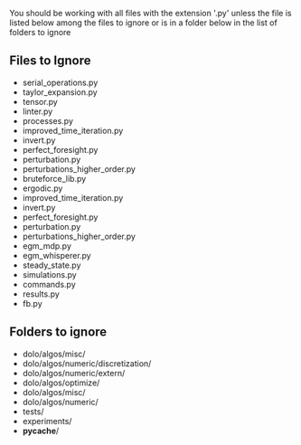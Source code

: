 You should be working with all files with the extension '.py' unless the file is listed below among the files to ignore or is in a folder below in the list of folders to ignore 

## Files to Ignore
- serial_operations.py
- taylor_expansion.py
- tensor.py
- linter.py
- processes.py
- improved_time_iteration.py
- invert.py
- perfect_foresight.py
- perturbation.py
- perturbations_higher_order.py
- bruteforce_lib.py
- ergodic.py
- improved_time_iteration.py
- invert.py
- perfect_foresight.py
- perturbation.py
- perturbations_higher_order.py
- egm_mdp.py
- egm_whisperer.py
- steady_state.py
- simulations.py
- commands.py
- results.py
- fb.py

## Folders to ignore 
- dolo/algos/misc/
- dolo/algos/numeric/discretization/
- dolo/algos/numeric/extern/
- dolo/algos/optimize/
- dolo/algos/misc/
- dolo/algos/numeric/
- tests/
- experiments/
- __pycache__/


